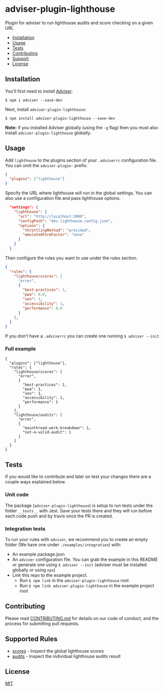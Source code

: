 # adviser-plugin-lighthouse

Plugin for adviser to run lighthouse audits and score checking on a given URL

- [Installation](#installation)
- [Usage](#usage)
- [Tests](#tests)
- [Contributing](#contributing)
- [Support](#support)
- [License](#license)

## Installation

You'll first need to install [Adviser](https://www.npmjs.com/package/adviser):

```
$ npm i adviser --save-dev
```

Next, install `adviser-plugin-lighthouse`:

```
$ npm install adviser-plugin-lighthouse --save-dev
```

**Note:** If you installed Adviser globally (using the `-g` flag) then you must also install `adviser-plugin-lighthouse` globally.

## Usage

Add `lighthouse` to the plugins section of your `.adviserrc` configuration file. You can omit the `adviser-plugin-` prefix:

```json
{
  "plugins": ["lighthouse"]
}
```

Specify the URL where lighthouse will run in the global settings. You can also use a configuration file and pass lighthouse options.

```json
  "settings": {
    "lighthouse": {
      "url": "http://localhost:3000",
      "configPath": "dev.lighthouse.config.json",
      "options": {
        "throttlingMethod": "provided",
        "emulatedFormFactor": "none"
      }
    }
  }
```

Then configure the rules you want to use under the rules section.

```json
{
  "rules": {
    "lighthouse/scores": [
      "error",
      {
        "best-practices": 1,
        "pwa": 0.8,
        "seo": 1,
        "accessibility": 1,
        "performance": 0.9
      }
    ],
  }
}
```

If you don't have a `.adviserrc` you can create one running `$ adviser --init`

### Full example

```
{
  "plugins": ["lighthouse"],
  "rules": {
    "lighthouse/scores": [
      "error",
      {
        "best-practices": 1,
        "pwa": 1,
        "seo": 1,
        "accessibility": 1,
        "performance": 1
      }
    ],
    "lighthouse/audits": [
      "error",
      {
        "mainthread-work-breakdown": 1,
        "not-a-valid-audit": 1
      }
    ]
  }
}
```

## Tests

If you would like to contribute and later on test your changes there are a couple ways explained below.

### Unit code

The package (`adviser-plugin-lighthouse`) is setup to run tests under the folder `__tests__` with Jest. Save your tests there and they will run before each code push and by travis once the PR is created.

### Integration tests

To run your rules with `adviser`, we recommend you to create an empty folder (We have one under `./examples/integration`) with:

- An example package.json
- An `adviser` configuration file. You can grab the example in this README or generate one using `$ adviser --init` (adviser must be installed globally or using `npx`)
- Link this repo to the example project.
  - Run `$ npm link` in the `adviser-plugin-lighthouse` root
  - Run `$ npm link adviser-plugin-lighthouse` in the example project root

## Contributing

Please read [CONTRIBUTING.md](CONTRIBUTING.md) for details on our code of conduct, and the process for submitting
pull requests.

## Supported Rules

- [scores](docs/rules/scores.md) - Inspect the global lighthouse scores
- [audits](docs/rules/audits.md) - Inspect the individual lighthouse audits result

## License

[MIT](LICENSE)
